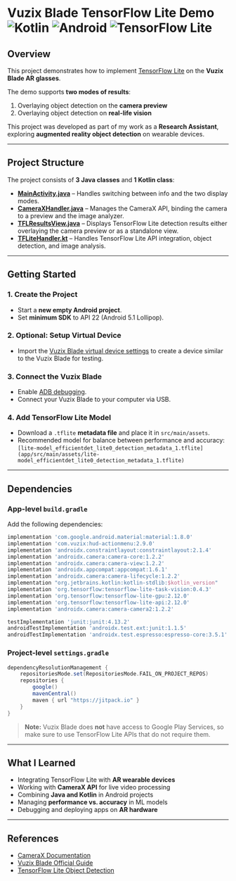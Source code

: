 # Vuzix Blade TensorFlow Lite Demo ![Kotlin](https://img.shields.io/badge/Kotlin-FF69B4?logo=kotlin\&logoColor=white) ![Android](https://img.shields.io/badge/Android-3DDC84?logo=android\&logoColor=white) ![TensorFlow Lite](https://img.shields.io/badge/TensorFlow%20Lite-FF6F00?logo=tensorflow\&logoColor=white)

## Overview

This project demonstrates how to implement [TensorFlow Lite](https://www.tensorflow.org/lite/android/tutorials/object_detection) on the **Vuzix Blade AR glasses**.

The demo supports **two modes of results**:

1. Overlaying object detection on the **camera preview**
2. Overlaying object detection on **real-life vision**

This project was developed as part of my work as a **Research Assistant**, exploring **augmented reality object detection** on wearable devices.

---

## Project Structure

The project consists of **3 Java classes** and **1 Kotlin class**:

* **[MainActivity.java](app/src/main/java/com/example/vuzixblademachinelearning/MainActivity.java)** – Handles switching between info and the two display modes.
* **[CameraXHandler.java](app/src/main/java/com/example/vuzixblademachinelearning/CameraXHandler.java)** – Manages the CameraX API, binding the camera to a preview and the image analyzer.
* **[TFLResultsView.java](app/src/main/java/com/example/vuzixblademachinelearning/TFLResultsView.java)** – Displays TensorFlow Lite detection results either overlaying the camera preview or as a standalone view.
* **[TFLiteHandler.kt](app/src/main/kotlin/com/example/vuzixblademachinelearning/TFLiteHandler.kt)** – Handles TensorFlow Lite API integration, object detection, and image analysis.

---

## Getting Started

### 1. Create the Project

* Start a **new empty Android project**.
* Set **minimum SDK** to API 22 (Android 5.1 Lollipop).

### 2. Optional: Setup Virtual Device

* Import the [Vuzix Blade virtual device settings](/VuzixBlade.xml) to create a device similar to the Vuzix Blade for testing.

### 3. Connect the Vuzix Blade

* Enable [ADB debugging](https://intercom.help/vuzix/en/articles/5954656-enable-adb-debugging-on-the-vuzix-blade).
* Connect your Vuzix Blade to your computer via USB.

### 4. Add TensorFlow Lite Model

* Download a `.tflite` **metadata file** and place it in `src/main/assets`.
* Recommended model for balance between performance and accuracy:
  `[lite-model_efficientdet_lite0_detection_metadata_1.tflite](app/src/main/assets/lite-model_efficientdet_lite0_detection_metadata_1.tflite)`

---

## Dependencies

### **App-level `build.gradle`**

Add the following dependencies:

```gradle
implementation 'com.google.android.material:material:1.8.0'
implementation 'com.vuzix:hud-actionmenu:2.9.0'
implementation 'androidx.constraintlayout:constraintlayout:2.1.4'
implementation 'androidx.camera:camera-core:1.2.2'
implementation 'androidx.camera:camera-view:1.2.2'
implementation 'androidx.appcompat:appcompat:1.6.1'
implementation 'androidx.camera:camera-lifecycle:1.2.2'
implementation "org.jetbrains.kotlin:kotlin-stdlib:$kotlin_version"
implementation 'org.tensorflow:tensorflow-lite-task-vision:0.4.3'
implementation 'org.tensorflow:tensorflow-lite-gpu:2.12.0'
implementation 'org.tensorflow:tensorflow-lite-api:2.12.0'
implementation 'androidx.camera:camera-camera2:1.2.2'

testImplementation 'junit:junit:4.13.2'
androidTestImplementation 'androidx.test.ext:junit:1.1.5'
androidTestImplementation 'androidx.test.espresso:espresso-core:3.5.1'
```

### **Project-level `settings.gradle`**

```gradle
dependencyResolutionManagement {
    repositoriesMode.set(RepositoriesMode.FAIL_ON_PROJECT_REPOS)
    repositories {
        google()
        mavenCentral()
        maven { url "https://jitpack.io" }
    }
}
```

> **Note:** Vuzix Blade does **not** have access to Google Play Services, so make sure to use TensorFlow Lite APIs that do not require them.

---

## What I Learned

* Integrating TensorFlow Lite with **AR wearable devices**
* Working with **CameraX API** for live video processing
* Combining **Java and Kotlin** in Android projects
* Managing **performance vs. accuracy** in ML models
* Debugging and deploying apps on **AR hardware**

---

## References

* [CameraX Documentation](https://developer.android.com/training/camerax)
* [Vuzix Blade Official Guide](https://intercom.help/vuzix/en/collections/3327366-blade-blade-upgraded)
* [TensorFlow Lite Object Detection](https://www.tensorflow.org/lite/android/tutorials/object_detection)
